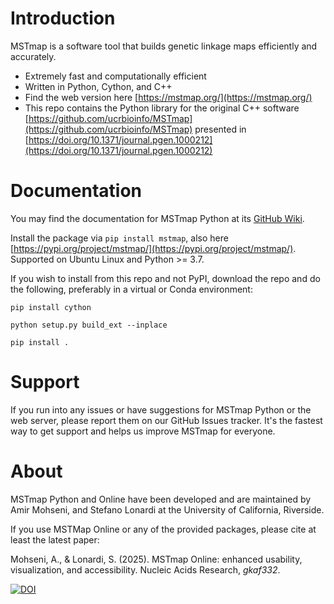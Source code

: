 # Introduction
MSTmap is a software tool that builds genetic linkage maps efficiently and accurately.

- Extremely fast and computationally efficient
- Written in Python, Cython, and C++
- Find the web version here [https://mstmap.org/](https://mstmap.org/)
- This repo contains the Python library for the original C++ software [https://github.com/ucrbioinfo/MSTmap](https://github.com/ucrbioinfo/MSTmap) presented in [https://doi.org/10.1371/journal.pgen.1000212](https://doi.org/10.1371/journal.pgen.1000212)

# Documentation
You may find the documentation for MSTmap Python at its [GitHub Wiki](https://github.com/AmirUCR/MSTmap-Python/wiki).

Install the package via `pip install mstmap`, also here [https://pypi.org/project/mstmap/](https://pypi.org/project/mstmap/). Supported on Ubuntu Linux and Python >= 3.7.

If you wish to install from this repo and not PyPI, download the repo and do the following, preferably in a virtual or Conda environment:

`pip install cython`

`python setup.py build_ext --inplace`

`pip install .`

# Support
If you run into any issues or have suggestions for MSTmap Python or the web server, please report them on our GitHub Issues tracker. It's the fastest way to get support and helps us improve MSTmap for everyone.

# About
MSTmap Python and Online have been developed and are maintained by Amir Mohseni, and Stefano Lonardi at the University of California, Riverside.

If you use MSTMap Online or any of the provided packages, please cite at least the latest paper:

Mohseni, A., & Lonardi, S. (2025). MSTmap Online: enhanced usability, visualization, and accessibility. Nucleic Acids Research, _gkaf332_. 

[![DOI](https://zenodo.org/badge/DOI/10.5281/zenodo.15192382.svg)](https://doi.org/10.5281/zenodo.15192382)

